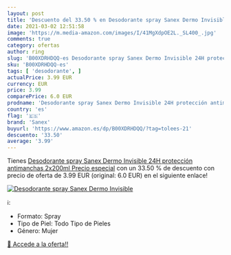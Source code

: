 ```yaml
---
layout: post
title: 'Descuento del 33.50 % en Desodorante spray Sanex Dermo Invisible '
date: 2021-03-02 12:51:58
image: 'https://m.media-amazon.com/images/I/41MgXdpOE2L._SL400_.jpg'
comments: true
category: ofertas
author: ring
slug: 'B00XDRHDQQ-es Desodorante spray Sanex Dermo Invisible 24H protección...'
sku: 'B00XDRHDQQ-es'
tags: [ 'desodorante', ]
actualPrice: 3.99 EUR
currency: EUR
price: 3.99
comparePrice: 6.0 EUR
prodname: 'Desodorante spray Sanex Dermo Invisible 24H protección antimanchas 2x200ml Precio especial'
country: 'es'
flag: '🇪🇸'
brand: 'Sanex'
buyurl: 'https://www.amazon.es/dp/B00XDRHDQQ/?tag=tolees-21'
descuento: '33.50'
average: '3.99'
---
```


Tienes [Desodorante spray Sanex Dermo Invisible 24H protección antimanchas 2x200ml Precio especial](https://www.amazon.es/dp/B00XDRHDQQ/?tag=tolees-21) con un 33.50 % de descuento con precio de oferta de 3.99 EUR (original: 6.0 EUR) en el siguiente enlace!

[![Desodorante spray Sanex Dermo Invisible ](https://m.media-amazon.com/images/I/41MgXdpOE2L._SL400_.jpg)](https://www.amazon.es/dp/B00XDRHDQQ/?tag=tolees-21)

ℹ️:

- Formato: Spray
- Tipo de Piel: Todo Tipo de Pieles
- Género: Mujer

[🛒 Accede a la oferta!!](https://www.amazon.es/dp/B00XDRHDQQ/?tag=tolees-21)
